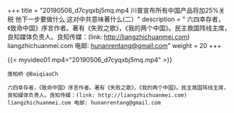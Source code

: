 +++
title = "20190506_d7cyqxbj5mq.mp4 川普宣布所有中国产品将加25%关税 他下一步要做什么 这对中共意味著什么(二）"
description = " 六四幸存者，《致命中国》序言作者。著有《失败之歌》，《我的两个中国》。民主救国阵线主席，良知媒体负责人。良知传媒：(link: http://liangzhichuanmei.com) liangzhichuanmei.com 电邮: hunanrentang@gmail.com"
weight = 20
+++

{{< myvideo01 mp4="20190506_d7cyqxbj5mq.mp4" >}}

    唐柏桥 @BaiqiaoCh 

    六四幸存者，《致命中国》序言作者。著有《失败之歌》，《我的两个中国》。民主救国阵线主席，良知媒体负责人。良知传媒：(link: http://liangzhichuanmei.com) liangzhichuanmei.com 电邮: hunanrentang@gmail.com
